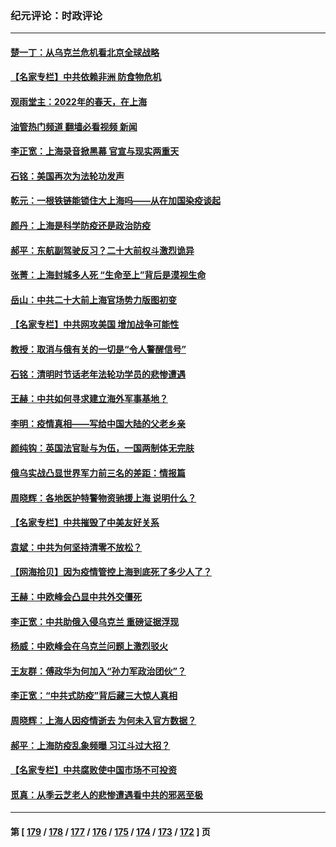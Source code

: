### 纪元评论：时政评论
---
#### [楚一丁：从乌克兰危机看北京全球战略](../../pages/nsc1025/n13695479.md?04050330) 
#### [【名家专栏】中共依赖非洲 防食物危机](../../pages/nsc1025/n13694990.md?04050330) 
#### [观雨堂主：2022年的春天，在上海](../../pages/nsc1025/n13694587.md?04050330) 
#### [油管热门频道 翻墙必看视频 新闻](ok?04050330)
#### [李正宽：上海录音掀黑幕 官宣与现实两重天](../../pages/nsc1025/n13694500.md?04050330) 
#### [石铭：美国再次为法轮功发声](../../pages/nsc1025/n13694467.md?04050330) 
#### [乾元：一根铁链能锁住大上海吗——从在加国染疫谈起](../../pages/nsc1025/n13694190.md?04050330) 
#### [颜丹：上海是科学防疫还是政治防疫](../../pages/nsc1025/n13693076.md?04050330) 
#### [郝平：东航副驾驶反习？二十大前权斗激烈诡异](../../pages/nsc1025/n13693086.md?04050330) 
#### [张菁：上海封城多人死 “生命至上”背后是漠视生命](../../pages/nsc1025/n13693068.md?04050330) 
#### [岳山：中共二十大前上海官场势力版图初变](../../pages/nsc1025/n13693034.md?04050330) 
#### [【名家专栏】中共网攻美国 增加战争可能性](../../pages/nsc1025/n13692793.md?04050330) 
#### [教授：取消与俄有关的一切是“令人警醒信号”](../../pages/nsc1025/n13691595.md?04050330) 
#### [石铭：清明时节话老年法轮功学员的悲惨遭遇](../../pages/nsc1025/n13691935.md?04050330) 
#### [王赫：中共如何寻求建立海外军事基地？](../../pages/nsc1025/n13689821.md?04050330) 
#### [李明：疫情真相——写给中国大陆的父老乡亲](../../pages/nsc1025/n13691899.md?04050330) 
#### [颜纯钩﻿：英国法官耻与为伍，一国两制体无完肤](../../pages/nsc1025/n13691602.md?04050330) 
#### [俄乌实战凸显世界军力前三名的差距：情报篇](../../pages/nsc1025/n13691471.md?04050330) 
#### [周晓辉：各地医护特警物资驰援上海 说明什么？](../../pages/nsc1025/n13691139.md?04050330) 
#### [【名家专栏】中共摧毁了中美友好关系](../../pages/nsc1025/n13690953.md?04050330) 
#### [袁斌：中共为何坚持清零不放松？](../../pages/nsc1025/n13690612.md?04050330) 
#### [【网海拾贝】因为疫情管控上海到底死了多少人了？](../../pages/nsc1025/n13690686.md?04050330) 
#### [王赫：中欧峰会凸显中共外交僵死](../../pages/nsc1025/n13690643.md?04050330) 
#### [李正宽：中共助俄入侵乌克兰 重磅证据浮现](../../pages/nsc1025/n13690548.md?04050330) 
#### [杨威：中欧峰会在乌克兰问题上激烈驳火](../../pages/nsc1025/n13690043.md?04050330) 
#### [王友群：傅政华为何加入“孙力军政治团伙”？](../../pages/nsc1025/n13690041.md?04050330) 
#### [李正宽：“中共式防疫”背后藏三大惊人真相](../../pages/nsc1025/n13689710.md?04050330) 
#### [周晓辉：上海人因疫情逝去 为何未入官方数据？](../../pages/nsc1025/n13689271.md?04050330) 
#### [郝平：上海防疫乱象频曝 习江斗过大招？](../../pages/nsc1025/n13688990.md?04050330) 
#### [【名家专栏】中共腐败使中国市场不可投资](../../pages/nsc1025/n13688874.md?04050330) 
#### [觅真：从季云芝老人的悲惨遭遇看中共的邪恶至极](../../pages/nsc1025/n13688536.md?04050330) 

---
#### 第 [ [179](./179.md?04050330) / [178](./178.md?04050330) / [177](./177.md?04050330) / [176](./176.md?04050330) / [175](./175.md?04050330) / [174](./174.md?04050330) / [173](./173.md?04050330) / [172](./172.md?04050330) ] 页
